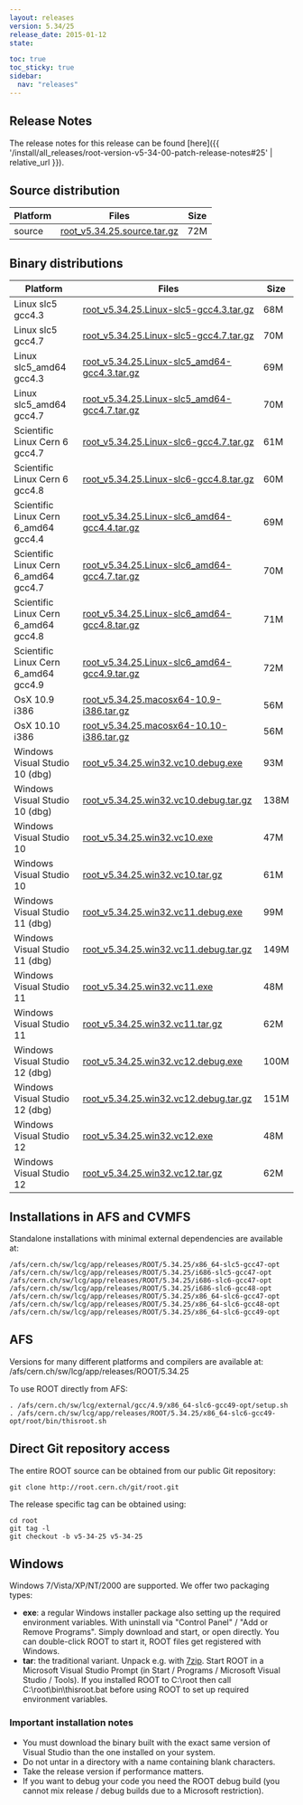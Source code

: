 ```yaml
---
layout: releases
version: 5.34/25
release_date: 2015-01-12
state:

toc: true
toc_sticky: true
sidebar:
  nav: "releases"
---
```


## Release Notes

The release notes for this release can be found [here]({{ '/install/all_releases/root-version-v5-34-00-patch-release-notes#25' | relative_url }}).

## Source distribution

| Platform       | Files | Size |
|-----------|-------|-----|
| source | [root_v5.34.25.source.tar.gz](https://root.cern.ch/download/root_v5.34.25.source.tar.gz) |  72M |


## Binary distributions

| Platform       | Files | Size |
|-----------|-------|-----|
| Linux slc5 gcc4.3 | [root_v5.34.25.Linux-slc5-gcc4.3.tar.gz](https://root.cern.ch/download/root_v5.34.25.Linux-slc5-gcc4.3.tar.gz) |  68M |
| Linux slc5 gcc4.7 | [root_v5.34.25.Linux-slc5-gcc4.7.tar.gz](https://root.cern.ch/download/root_v5.34.25.Linux-slc5-gcc4.7.tar.gz) |  70M |
| Linux slc5_amd64 gcc4.3 | [root_v5.34.25.Linux-slc5_amd64-gcc4.3.tar.gz](https://root.cern.ch/download/root_v5.34.25.Linux-slc5_amd64-gcc4.3.tar.gz) |  69M |
| Linux slc5_amd64 gcc4.7 | [root_v5.34.25.Linux-slc5_amd64-gcc4.7.tar.gz](https://root.cern.ch/download/root_v5.34.25.Linux-slc5_amd64-gcc4.7.tar.gz) |  70M |
| Scientific Linux Cern 6 gcc4.7 | [root_v5.34.25.Linux-slc6-gcc4.7.tar.gz](https://root.cern.ch/download/root_v5.34.25.Linux-slc6-gcc4.7.tar.gz) |  61M |
| Scientific Linux Cern 6 gcc4.8 | [root_v5.34.25.Linux-slc6-gcc4.8.tar.gz](https://root.cern.ch/download/root_v5.34.25.Linux-slc6-gcc4.8.tar.gz) |  60M |
| Scientific Linux Cern 6_amd64 gcc4.4 | [root_v5.34.25.Linux-slc6_amd64-gcc4.4.tar.gz](https://root.cern.ch/download/root_v5.34.25.Linux-slc6_amd64-gcc4.4.tar.gz) |  69M |
| Scientific Linux Cern 6_amd64 gcc4.7 | [root_v5.34.25.Linux-slc6_amd64-gcc4.7.tar.gz](https://root.cern.ch/download/root_v5.34.25.Linux-slc6_amd64-gcc4.7.tar.gz) |  70M |
| Scientific Linux Cern 6_amd64 gcc4.8 | [root_v5.34.25.Linux-slc6_amd64-gcc4.8.tar.gz](https://root.cern.ch/download/root_v5.34.25.Linux-slc6_amd64-gcc4.8.tar.gz) |  71M |
| Scientific Linux Cern 6_amd64 gcc4.9 | [root_v5.34.25.Linux-slc6_amd64-gcc4.9.tar.gz](https://root.cern.ch/download/root_v5.34.25.Linux-slc6_amd64-gcc4.9.tar.gz) |  72M |
| OsX 10.9 i386 | [root_v5.34.25.macosx64-10.9-i386.tar.gz](https://root.cern.ch/download/root_v5.34.25.macosx64-10.9-i386.tar.gz) |  56M |
| OsX 10.10 i386 | [root_v5.34.25.macosx64-10.10-i386.tar.gz](https://root.cern.ch/download/root_v5.34.25.macosx64-10.10-i386.tar.gz) |  56M |
| Windows Visual Studio 10 (dbg) | [root_v5.34.25.win32.vc10.debug.exe](https://root.cern.ch/download/root_v5.34.25.win32.vc10.debug.exe) |  93M |
| Windows Visual Studio 10 (dbg) | [root_v5.34.25.win32.vc10.debug.tar.gz](https://root.cern.ch/download/root_v5.34.25.win32.vc10.debug.tar.gz) | 138M |
| Windows Visual Studio 10 | [root_v5.34.25.win32.vc10.exe](https://root.cern.ch/download/root_v5.34.25.win32.vc10.exe) |  47M |
| Windows Visual Studio 10 | [root_v5.34.25.win32.vc10.tar.gz](https://root.cern.ch/download/root_v5.34.25.win32.vc10.tar.gz) |  61M |
| Windows Visual Studio 11 (dbg) | [root_v5.34.25.win32.vc11.debug.exe](https://root.cern.ch/download/root_v5.34.25.win32.vc11.debug.exe) |  99M |
| Windows Visual Studio 11 (dbg) | [root_v5.34.25.win32.vc11.debug.tar.gz](https://root.cern.ch/download/root_v5.34.25.win32.vc11.debug.tar.gz) | 149M |
| Windows Visual Studio 11 | [root_v5.34.25.win32.vc11.exe](https://root.cern.ch/download/root_v5.34.25.win32.vc11.exe) |  48M |
| Windows Visual Studio 11 | [root_v5.34.25.win32.vc11.tar.gz](https://root.cern.ch/download/root_v5.34.25.win32.vc11.tar.gz) |  62M |
| Windows Visual Studio 12 (dbg) | [root_v5.34.25.win32.vc12.debug.exe](https://root.cern.ch/download/root_v5.34.25.win32.vc12.debug.exe) | 100M |
| Windows Visual Studio 12 (dbg) | [root_v5.34.25.win32.vc12.debug.tar.gz](https://root.cern.ch/download/root_v5.34.25.win32.vc12.debug.tar.gz) | 151M |
| Windows Visual Studio 12 | [root_v5.34.25.win32.vc12.exe](https://root.cern.ch/download/root_v5.34.25.win32.vc12.exe) |  48M |
| Windows Visual Studio 12 | [root_v5.34.25.win32.vc12.tar.gz](https://root.cern.ch/download/root_v5.34.25.win32.vc12.tar.gz) |  62M |



## Installations in AFS and CVMFS
Standalone installations with minimal external dependencies are available at:
~~~
/afs/cern.ch/sw/lcg/app/releases/ROOT/5.34.25/x86_64-slc5-gcc47-opt
/afs/cern.ch/sw/lcg/app/releases/ROOT/5.34.25/i686-slc5-gcc47-opt
/afs/cern.ch/sw/lcg/app/releases/ROOT/5.34.25/i686-slc6-gcc47-opt
/afs/cern.ch/sw/lcg/app/releases/ROOT/5.34.25/i686-slc6-gcc48-opt
/afs/cern.ch/sw/lcg/app/releases/ROOT/5.34.25/x86_64-slc6-gcc47-opt
/afs/cern.ch/sw/lcg/app/releases/ROOT/5.34.25/x86_64-slc6-gcc48-opt
/afs/cern.ch/sw/lcg/app/releases/ROOT/5.34.25/x86_64-slc6-gcc49-opt
~~~

## AFS
Versions for many different platforms and compilers are available at:
/afs/cern.ch/sw/lcg/app/releases/ROOT/5.34.25

To use ROOT directly from AFS:
~~~
. /afs/cern.ch/sw/lcg/external/gcc/4.9/x86_64-slc6-gcc49-opt/setup.sh
. /afs/cern.ch/sw/lcg/app/releases/ROOT/5.34.25/x86_64-slc6-gcc49-opt/root/bin/thisroot.sh
~~~

## Direct Git repository access
The entire ROOT source can be obtained from our public Git repository:

~~~
git clone http://root.cern.ch/git/root.git
~~~
The release specific tag can be obtained using:
~~~
cd root
git tag -l
git checkout -b v5-34-25 v5-34-25
~~~

## Windows
Windows 7/Vista/XP/NT/2000 are supported. We offer two packaging types:

 * **exe**: a regular Windows installer package also setting up the required environment variables. With uninstall via "Control Panel" / "Add or Remove Programs". Simply download and start, or open directly. You can double-click ROOT to start it, ROOT files get registered with Windows.
 * **tar**: the traditional variant. Unpack e.g. with [7zip](http://www.7-zip.org). Start ROOT in a Microsoft Visual Studio Prompt (in Start / Programs / Microsoft Visual Studio / Tools). If you installed ROOT to C:\root then call C:\root\bin\thisroot.bat before using ROOT to set up required environment variables.

### Important installation notes
 * You must download the binary built with the exact same version of Visual Studio than the one installed on your system.
 * Do not untar in a directory with a name containing blank characters.
 * Take the release version if performance matters.
 * If you want to debug your code you need the ROOT debug build (you cannot mix release / debug builds due to a Microsoft restriction).